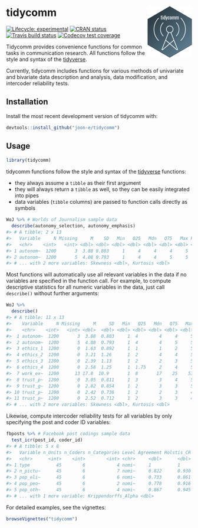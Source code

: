 
<!-- README.md is generated from README.Rmd. Please edit that file -->

# tidycomm <img src='man/figures/logo.png' align="right" height="138.5" />

<!-- badges: start -->

[![Lifecycle:
experimental](https://img.shields.io/badge/lifecycle-experimental-orange.svg)](https://www.tidyverse.org/lifecycle/#experimental)
[![CRAN
status](https://www.r-pkg.org/badges/version/tidycomm)](https://CRAN.R-project.org/package=tidycomm)
[![Travis build
status](https://travis-ci.org/joon-e/tidycomm.svg?branch=master)](https://travis-ci.org/joon-e/tidycomm)
[![Codecov test
coverage](https://codecov.io/gh/joon-e/tidycomm/branch/master/graph/badge.svg)](https://codecov.io/gh/joon-e/tidycomm?branch=master)
<!-- badges: end -->

Tidycomm provides convenience functions for common tasks in
communication research. All functions follow the style and syntax of the
[tidyverse](https://www.tidyverse.org/).

Currently, tidycomm includes functions for various methods of univariate
and bivariate data description and analysis, data modification, and
intercoder reliability tests.

## Installation

Install the most recent development version of tidycomm with:

``` r
devtools::install_github("joon-e/tidycomm")
```

## Usage

``` r
library(tidycomm)
```

tidycomm functions follow the style and syntax of the
[tidyverse](https://www.tidyverse.org/) functions:

  - they always assume a `tibble` as their first argument
  - they will always return a `tibble` as well, so they can be easily
    integrated into pipes
  - data variables (`tibble` columns) are passed to function calls
    directly as symbols

<!-- end list -->

``` r
WoJ %>% # Worlds of Journalism sample data
  describe(autonomy_selection, autonomy_emphasis)
#> # A tibble: 2 x 13
#>   Variable     N Missing     M    SD   Min   Q25   Mdn   Q75   Max Range
#>   <chr>    <int>   <int> <dbl> <dbl> <dbl> <dbl> <dbl> <dbl> <dbl> <dbl>
#> 1 autonom~  1200       3  3.88 0.803     1     4     4     4     5     4
#> 2 autonom~  1200       5  4.08 0.793     1     4     4     5     5     4
#> # ... with 2 more variables: Skewness <dbl>, Kurtosis <dbl>
```

Most functions will automatically use all relevant variables in the data
if no variables are specified in the function call. For example, to
compute descriptive statistics for all numeric variables in the data,
just call `describe()` without further arguments:

``` r
WoJ %>% 
  describe()
#> # A tibble: 11 x 13
#>    Variable     N Missing     M     SD   Min   Q25   Mdn   Q75   Max Range
#>    <chr>    <int>   <int> <dbl>  <dbl> <dbl> <dbl> <dbl> <dbl> <dbl> <dbl>
#>  1 autonom~  1200       3  3.88  0.803     1  4        4     4     5     4
#>  2 autonom~  1200       5  4.08  0.793     1  4        4     5     5     4
#>  3 ethics_1  1200       0  1.63  0.892     1  1        1     2     5     4
#>  4 ethics_2  1200       0  3.21  1.26      1  2        4     4     5     4
#>  5 ethics_3  1200       0  2.39  1.13      1  2        2     3     5     4
#>  6 ethics_4  1200       0  2.58  1.25      1  1.75     2     4     5     4
#>  7 work_ex~  1200      13 17.8  10.9       1  8       17    25    53    52
#>  8 trust_p~  1200       0  3.05  0.811     1  3        3     4     5     4
#>  9 trust_g~  1200       0  2.82  0.854     1  2        3     3     5     4
#> 10 trust_p~  1200       0  2.42  0.736     1  2        2     3     4     3
#> 11 trust_p~  1200       0  2.52  0.712     1  2        3     3     4     3
#> # ... with 2 more variables: Skewness <dbl>, Kurtosis <dbl>
```

Likewise, compute intercoder reliability tests for all variables by only
specifying the post and coder ID variables:

``` r
fbposts %>% # Facebook post codings sample data
  test_icr(post_id, coder_id)
#> # A tibble: 5 x 8
#>   Variable n_Units n_Coders n_Categories Level Agreement Holstis_CR
#>   <chr>      <int>    <int>        <int> <chr>     <dbl>      <dbl>
#> 1 type          45        6            4 nomi~     1          1    
#> 2 n_pictu~      45        6            7 nomi~     0.822      0.930
#> 3 pop_eli~      45        6            6 nomi~     0.733      0.861
#> 4 pop_peo~      45        6            2 nomi~     0.778      0.916
#> 5 pop_oth~      45        6            4 nomi~     0.867      0.945
#> # ... with 1 more variable: Krippendorffs_Alpha <dbl>
```

For detailed examples, see the vignettes:

``` r
browseVignettes("tidycomm")
```
